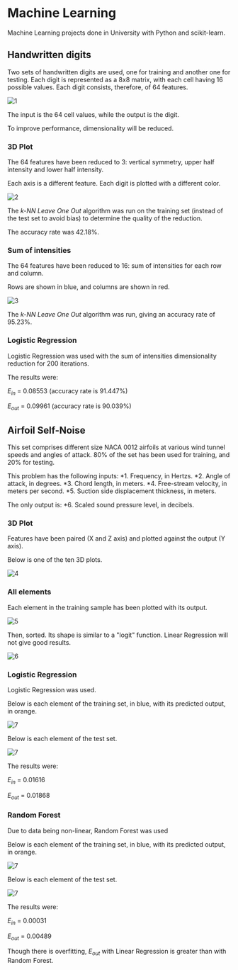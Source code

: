 # Machine Learning

Machine Learning projects done in University with Python and scikit-learn.

## Handwritten digits

Two sets of handwritten digits are used, one for training and another one for testing. Each digit is represented as a 8x8 matrix, with each cell having 16 possible values. Each digit consists, therefore, of 64 features.

![1](https://raw.githubusercontent.com/FedericoGarciaGarcia/MachineLearning/master/files/informe/Pictures/digitos.png)

The input is the 64 cell values, while the output is the digit.

To improve performance, dimensionality will be reduced.

### 3D Plot

The 64 features have been reduced to 3: vertical symmetry, upper half intensity and lower half intensity.

Each axis is a different feature. Each digit is plotted with a different color.

![2](https://raw.githubusercontent.com/FedericoGarciaGarcia/MachineLearning/master/files/informe/Pictures/nube3d.png)

The *k-NN Leave One Out* algorithm was run on the training set (instead of the test set to avoid bias) to determine the quality of the reduction.

The accuracy rate was 42.18%. 

### Sum of intensities

The 64 features have been reduced to 16: sum of intensities for each row and column.

Rows are shown in blue, and columns are shown in red.

![3](https://raw.githubusercontent.com/FedericoGarciaGarcia/MachineLearning/master/files/informe/Pictures/histogramas.png)

The *k-NN Leave One Out* algorithm was run, giving an accuracy rate of 95.23%. 

### Logistic Regression

Logistic Regression was used with the sum of intensities dimensionality reduction for 200 iterations.

The results were:

*E<sub>in</sub>* = 0.08553 (accuracy rate is 91.447%)

*E<sub>out</sub>* = 0.09961 (accuracy rate is 90.039%)

## Airfoil Self-Noise

This set comprises different size NACA 0012 airfoils at various wind tunnel speeds and angles of attack. 80% of the set has been used for training, and 20% for testing.

This problem has the following inputs:
*1. Frequency, in Hertzs.
*2. Angle of attack, in degrees.
*3. Chord length, in meters.
*4. Free-stream velocity, in meters per second.
*5. Suction side displacement thickness, in meters.

The only output is:
*6. Scaled sound pressure level, in decibels.

### 3D Plot

Features have been paired (X and Z axis) and plotted against the output (Y axis).

Below is one of the ten 3D plots.

![4](https://raw.githubusercontent.com/FedericoGarciaGarcia/MachineLearning/master/files/informe/Pictures/Figure_7.png)

### All elements

Each element in the training sample has been plotted with its output.

![5](https://raw.githubusercontent.com/FedericoGarciaGarcia/MachineLearning/master/files/informe/Pictures/s1.png)

Then, sorted. Its shape is similar to a "logit" function. Linear Regression will not give good results.

![6](https://raw.githubusercontent.com/FedericoGarciaGarcia/MachineLearning/master/files/informe/Pictures/s2.png)

### Logistic Regression

Logistic Regression was used.

Below is each element of the training set, in blue, with its predicted output, in orange.

![7](https://raw.githubusercontent.com/FedericoGarciaGarcia/MachineLearning/master/files/informe/Pictures/s3.png)

Below is each element of the test set.

![7](https://raw.githubusercontent.com/FedericoGarciaGarcia/MachineLearning/master/files/informe/Pictures/s4.png)

The results were:

*E<sub>in</sub>* = 0.01616

*E<sub>out</sub>* = 0.01868

### Random Forest

Due to data being non-linear, Random Forest was used

Below is each element of the training set, in blue, with its predicted output, in orange.

![7](https://raw.githubusercontent.com/FedericoGarciaGarcia/MachineLearning/master/files/informe/Pictures/s5.png)

Below is each element of the test set.

![7](https://raw.githubusercontent.com/FedericoGarciaGarcia/MachineLearning/master/files/informe/Pictures/s6.png)

The results were:

*E<sub>in</sub>* = 0.00031

*E<sub>out</sub>* = 0.00489

Though there is overfitting, *E<sub>out</sub>* with Linear Regression is greater than with Random Forest. 